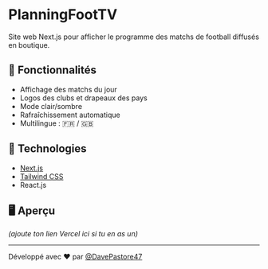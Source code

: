 # PlanningFootTV

Site web Next.js pour afficher le programme des matchs de football diffusés en boutique.

## 🔧 Fonctionnalités

- Affichage des matchs du jour
- Logos des clubs et drapeaux des pays
- Mode clair/sombre
- Rafraîchissement automatique
- Multilingue : 🇫🇷 / 🇬🇧

## 🚀 Technologies

- [Next.js](https://nextjs.org)
- [Tailwind CSS](https://tailwindcss.com)
- React.js

## 🖥️ Aperçu
*(ajoute ton lien Vercel ici si tu en as un)*

---

Développé avec ❤️ par [@DavePastore47](https://github.com/DavePastore47)
